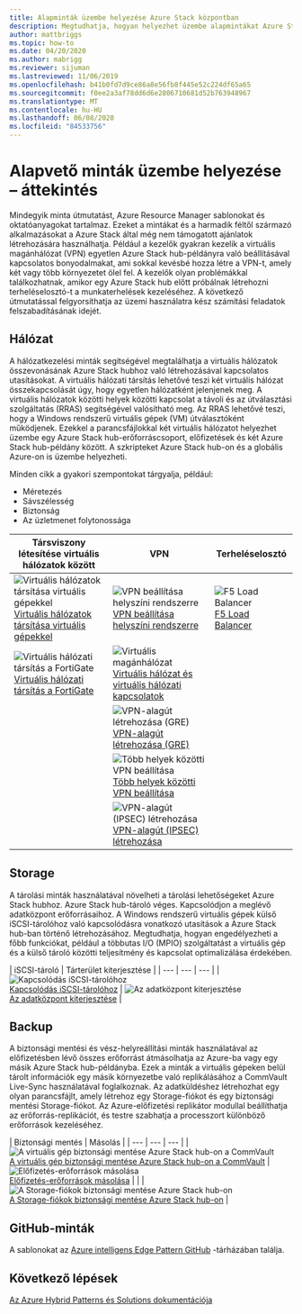 ```yaml
---
title: Alapminták üzembe helyezése Azure Stack központban
description: Megtudhatja, hogyan helyezhet üzembe alapmintákat Azure Stack hub használatával.
author: mattbriggs
ms.topic: how-to
ms.date: 04/20/2020
ms.author: mabrigg
ms.reviewer: sijuman
ms.lastreviewed: 11/06/2019
ms.openlocfilehash: b41b0fd7d9ce86a8e56fb8f445e52c224df65a65
ms.sourcegitcommit: f0ee2a3af78dd6d6e2806710681d52b763948967
ms.translationtype: MT
ms.contentlocale: hu-HU
ms.lasthandoff: 06/08/2020
ms.locfileid: "84533756"
---
```

# <a name="deploy-foundational-patterns-overview"></a>Alapvető minták üzembe helyezése – áttekintés


Mindegyik minta útmutatást, Azure Resource Manager sablonokat és oktatóanyagokat tartalmaz. Ezeket a mintákat és a harmadik féltől származó alkalmazásokat a Azure Stack által még nem támogatott ajánlatok létrehozására használhatja. Például a kezelők gyakran kezelik a virtuális magánhálózat (VPN) egyetlen Azure Stack hub-példányra való beállításával kapcsolatos bonyodalmakat, ami sokkal kevésbé hozza létre a VPN-t, amely két vagy több környezetet ölel fel. A kezelők olyan problémákkal találkozhatnak, amikor egy Azure Stack hub előtt próbálnak létrehozni terheléselosztó-t a munkaterhelések kezeléséhez. A következő útmutatással felgyorsíthatja az üzemi használatra kész számítási feladatok felszabadításának idejét.

## <a name="networking"></a>Hálózat

A hálózatkezelési minták segítségével megtalálhatja a virtuális hálózatok összevonásának Azure Stack hubhoz való létrehozásával kapcsolatos utasításokat. A virtuális hálózati társítás lehetővé teszi két virtuális hálózat összekapcsolását úgy, hogy egyetlen hálózatként jelenjenek meg. A virtuális hálózatok közötti helyek közötti kapcsolat a távoli és az útválasztási szolgáltatás (RRAS) segítségével valósítható meg. Az RRAS lehetővé teszi, hogy a Windows rendszerű virtuális gépek (VM) útválasztóként működjenek. Ezekkel a parancsfájlokkal két virtuális hálózatot helyezhet üzembe egy Azure Stack hub-erőforráscsoport, előfizetések és két Azure Stack hub-példány között. A szkripteket Azure Stack hub-on és a globális Azure-on is üzembe helyezheti. 

Minden cikk a gyakori szempontokat tárgyalja, például: 
- Méretezés
- Sávszélesség
- Biztonság
- Az üzletmenet folytonossága

|  Társviszony létesítése virtuális hálózatok között  |  VPN  |  Terheléselosztó  |
| --- | --- | --- |
| ![Virtuális hálózatok társítása virtuális gépekkel](media/deploy-foundational-patterns/icon-networking-61-virtual-networks.svg)<br>[Virtuális hálózatok társítása virtuális gépekkel](azure-stack-network-howto-vnet-peering.md) | ![VPN beállítása helyszíni rendszerre](media/deploy-foundational-patterns/icon-networking-63-virtual-network-gateways.svg)<br>[VPN beállítása helyszíni rendszerre](azure-stack-network-howto-vnet-to-onprem.md) | ![F5 Load Balancer](media/deploy-foundational-patterns/icon-networking-62-load-balancers.svg)<br>[F5 Load Balancer](network-howto-f5.md) |
| ![Virtuális hálózati társítás a FortiGate](media/deploy-foundational-patterns/icon-networking-61-virtual-networks.svg)<br>[Virtuális hálózati társítás a FortiGate](azure-stack-network-howto-vnet-to-vnet.md) | ![Virtuális magánhálózat](media/deploy-foundational-patterns/icon-networking-63-virtual-network-gateways.svg)<br>[Virtuális hálózat és virtuális hálózati kapcsolatok](azure-stack-network-howto-vnet-to-vnet-stacks.md) |  |
|  | ![VPN-alagút létrehozása (GRE)](media/deploy-foundational-patterns/icon-networking-63-virtual-network-gateways.svg)<br>[VPN-alagút létrehozása (GRE)](network-howto-vpn-tunnel-gre.md) | |
|  | ![Több helyek közötti VPN beállítása](media/deploy-foundational-patterns/icon-networking-63-virtual-network-gateways.svg)<br>[Több helyek közötti VPN beállítása](network-howto-vpn-tunnel.md) | |
|  | ![VPN-alagút (IPSEC) létrehozása](media/deploy-foundational-patterns/icon-networking-63-virtual-network-gateways.svg)<br>[VPN-alagút (IPSEC) létrehozása](network-howto-vpn-tunnel-ipsec.md)| |


## <a name="storage"></a>Storage

A tárolási minták használatával növelheti a tárolási lehetőségeket Azure Stack hubhoz. Azure Stack hub-tároló véges. Kapcsolódjon a meglévő adatközpont erőforrásaihoz. A Windows rendszerű virtuális gépek külső iSCSI-tárolóhoz való kapcsolódásra vonatkozó utasítások a Azure Stack hub-ban történő létrehozásához. Megtudhatja, hogyan engedélyezheti a főbb funkciókat, például a többutas I/O (MPIO) szolgáltatást a virtuális gép és a külső tároló közötti teljesítmény és kapcsolat optimalizálása érdekében.

| iSCSI-tároló | Tárterület kiterjesztése |
| --- | --- | --- |
| ![Kapcsolódás iSCSI-tárolóhoz](media/deploy-foundational-patterns/icon-storage-87-storage-accounts-classic.svg)<br>[Kapcsolódás iSCSI-tárolóhoz](azure-stack-network-howto-iscsi-storage.md) | ![Az adatközpont kiterjesztése](media/deploy-foundational-patterns/icon-storage-88-recovery-services-vaults.svg)<br>[Az adatközpont kiterjesztése](azure-stack-network-howto-extend-datacenter.md) |

## <a name="backup"></a>Backup

A biztonsági mentési és vész-helyreállítási minták használatával az előfizetésben lévő összes erőforrást átmásolhatja az Azure-ba vagy egy másik Azure Stack hub-példányba. Ezek a minták a virtuális gépeken belül tárolt információk egy másik környezetbe való replikálásához a CommVault Live-Sync használatával foglalkoznak. Az adatküldéshez létrehozhat egy olyan parancsfájlt, amely létrehoz egy Storage-fiókot és egy biztonsági mentési Storage-fiókot. Az Azure-előfizetési replikátor modullal beállíthatja az erőforrás-replikációt, és testre szabhatja a processzort különböző erőforrások kezeléséhez. 



|  Biztonsági mentés  |  Másolás  |
| --- | --- | --- |
| ![A virtuális gép biztonsági mentése Azure Stack hub-on a CommVault](media/deploy-foundational-patterns/icon-storage-100-import-export-jobs.svg)<br>[A virtuális gép biztonsági mentése Azure Stack hub-on a CommVault](azure-stack-network-howto-backup-commvault.md) | ![Előfizetés-erőforrások másolása](media/deploy-foundational-patterns/icon-storage-94-data-box.svg)<br>[Előfizetés-erőforrások másolása](azure-stack-network-howto-backup-replicator.md) |
|  | ![A Storage-fiókok biztonsági mentése Azure Stack hub-on](media/deploy-foundational-patterns/icon-storage-93-storage-sync-services.svg)<br>[A Storage-fiókok biztonsági mentése Azure Stack hub-on](azure-stack-network-howto-backup-storage.md)  |

## <a name="github-samples"></a>GitHub-minták

A sablonokat az [Azure intelligens Edge Pattern GitHub](https://github.com/Azure-Samples/azure-intelligent-edge-patterns) -tárházában találja.

## <a name="next-steps"></a>Következő lépések

[Az Azure Hybrid Patterns és Solutions dokumentációja](\hybrid\app-solutions)
